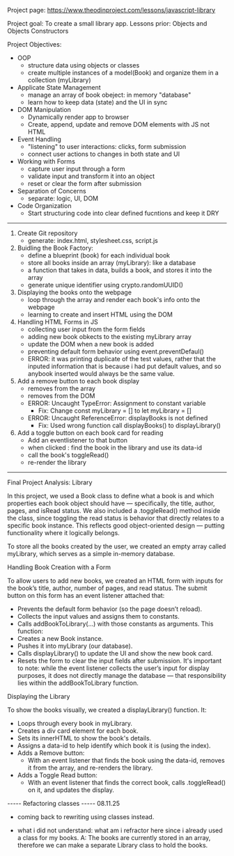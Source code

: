 Project page: https://www.theodinproject.com/lessons/javascript-library

Project goal: To create a small library app. 
Lessons prior: Objects and Objects Constructors

Project Objectives:
- OOP
    - structure data using objects or classes
    - create multiple instances of a model(Book) and organize them in a collection (myLibrary)
- Applicate State Management
    - manage an array of book obeject: in memory "database"
    - learn how to keep data (state) and the UI in sync
- DOM Manipulation
    - Dynamically render app to browser
    - Create, append, update and remove DOM elements with JS not HTML
- Event Handling 
    - "listening" to user interactions: clicks, form submission
    - connect user actions to changes in both state and UI
- Working with Forms
    - capture user input through a form
    - validate input and transform it into an object
    - reset or clear the form after submission
- Separation of Concerns
    - separate: logic, UI, DOM
- Code Organization
    - Start structuring code into clear defined fucntions and keep it DRY

--------------------------------------

1. Create Git repository
    - generate: index.html, stylesheet.css, script.js
2. Buidling the Book Factory:
    - define a blueprint (book) for each individual book
    - store all books inside an array (myLibrary): like a database
    - a function that takes in data, builds a book, and stores it into the array
    - generate unique identifier using crypto.randomUUID()
3. Displaying the books onto the webpage
    - loop through the array and render each book's info onto the webpage
    - learning to create and insert HTML using the DOM
4. Handling HTML Forms in JS
    - collecting user input from the form fields
    - adding new book obkects to the existing myLibrary array
    - update the DOM when a new book is added
    - preventing default form behavior using event.preventDefaul()
    - ERROR: it was printing duplicate of the test values, rather that the inputed information that is because i had put default values, and so anybook inserted would always be the same value. 
5. Add a remove button to each book display
    - removes from the array
    - removes from the DOM
    - ERROR: Uncaught TypeError: Assignment to constant variable
        - Fix: Change const myLibrary = [] to let myLibrary = []
    - ERROR: Uncaught ReferenceError: displayBooks is not defined
        - Fix: Used wrong function call displayBooks() to displayLibrary()
6. Add a toggle button on each book card for reading
    - Add an eventlistener to that button
    - when clicked : find the book in the library and use its data-id
    - call the book's toggleRead()
    - re-render the library

------------------------
Final Project Analysis: Library

In this project, we used a Book class to define what a book is and which properties each book object should have — specifically, the title, author, pages, and isRead status. We also included a .toggleRead() method inside the class, since toggling the read status is behavior that directly relates to a specific book instance. This reflects good object-oriented design — putting functionality where it logically belongs.

To store all the books created by the user, we created an empty array called myLibrary, which serves as a simple in-memory database.

Handling Book Creation with a Form

To allow users to add new books, we created an HTML form with inputs for the book’s title, author, number of pages, and read status. The submit button on this form has an event listener attached that:
- Prevents the default form behavior (so the page doesn’t reload).
- Collects the input values and assigns them to constants.
- Calls addBookToLibrary(...) with those constants as arguments. This function:
- Creates a new Book instance.
- Pushes it into myLibrary (our database).
- Calls displayLibrary() to update the UI and show the new book card.
- Resets the form to clear the input fields after submission.
It's important to note: while the event listener collects the user’s input for display purposes, it does not directly manage the database — that responsibility lies within the addBookToLibrary function.

Displaying the Library

To show the books visually, we created a displayLibrary() function. It:
- Loops through every book in myLibrary.
- Creates a div card element for each book.
- Sets its innerHTML to show the book's details.
- Assigns a data-id to help identify which book it is (using the index).
- Adds a Remove button:
    - With an event listener that finds the book using the data-id, removes it from the array, and re-renders the library.
- Adds a Toggle Read button:
    - With an event listener that finds the correct book, calls .toggleRead() on it, and updates the display.

----- Refactoring classes -----
08.11.25
- coming back to rewriting using classes instead.

+ what i did not understand: what am i refractor here since i already used a class for my books.
A: The books are currently stored in an array, therefore we can make a separate Library class to hold the books. 